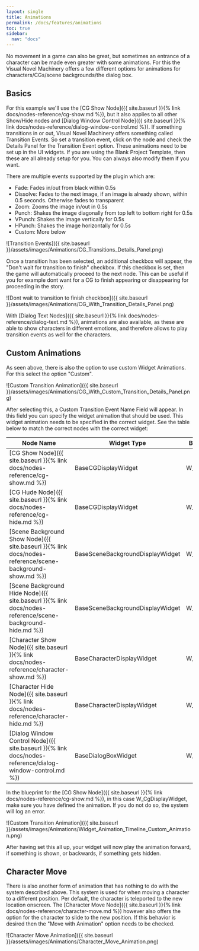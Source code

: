 ```yaml
---
layout: single
title: Animations
permalink: /docs/features/animations
toc: true
sidebar:
  nav: "docs"
---
```



No movement in a game can also be great, but sometimes an entrance of a character can be made even greater with some animations. For this the Visual Novel Machinery offers a few different options for animations for characters/CGs/scene backgrounds/the dialog box.

## Basics
For this example we'll use the [CG Show Node]({{ site.baseurl }}{% link docs/nodes-reference/cg-show.md %}), but it also applies to all other Show/Hide nodes and [Dialog Window Control Node]({{ site.baseurl }}{% link docs/nodes-reference/dialog-window-control.md %}). If something transitions in or out, Visual Novel Machinery offers something called Transition Events. So set a transition event, click on the node and check the Details Panel for the Transition Event option. These animations need to be set up in the UI widgets. If you are using the Blank Project Template, then these are all already setup for you. You can always also modify them if you want. 

There are multiple events supported by the plugin which are:
- Fade: Fades in/out from black within 0.5s
- Dissolve: Fades to the next image, if an image is already shown, within 0.5 seconds. Otherwise fades to transparent
- Zoom: Zooms the image in/out in 0.5s
- Punch: Shakes the image diagonally from top left to bottom right for 0.5s
- VPunch: Shakes the image vertically for 0.5s
- HPunch: Shakes the image horizontally for 0.5s
- Custom: More below

![Transition Events]({{ site.baseurl }}/assets/images/Animations/CG_Transitions_Details_Panel.png)

Once a transition has been selected, an additional checkbox will appear, the "Don't wait for transition to finish" checkbox. If this checkbox is set, then the game will automatically proceed to the next node. This can be useful if you for example dont want for a CG to finish appearing or disappearing for proceeding in the story.

![Dont wait to transition to finish checkbox]({{ site.baseurl }}/assets/images/Animations/CG_With_Transition_Details_Panel.png)

With [Dialog Text Nodes]({{ site.baseurl }}{% link docs/nodes-reference/dialog-text.md %}), animations are also available, as these are able to show characters in different emotions, and therefore allows to play transition events as well for the characters.

## Custom Animations
As seen above, there is also the option to use custom Widget Animations. For this select the option "Custom".

![Custom Transition Animation]({{ site.baseurl }}/assets/images/Animations/CG_With_Custom_Transition_Details_Panel.png)

After selecting this, a Custom Transition Event Name Field will appear. In this field you can specify the widget animation that should be used. This widget animation needs to be specified in the correct widget. See the table below to match the correct nodes with the correct widget:

| Node Name | Widget Type | Blank Project Template Blueprint |
| --- | --- | --- |
| [CG Show Node]({{ site.baseurl }}{% link docs/nodes-reference/cg-show.md %}) | BaseCGDisplayWidget | W_CgDisplayWidget |
| [CG Hude Node]({{ site.baseurl }}{% link docs/nodes-reference/cg-hide.md %}) | BaseCGDisplayWidget | W_CgDisplayWidget |
| [Scene Background Show Node]({{ site.baseurl }}{% link docs/nodes-reference/scene-background-show.md %}) | BaseSceneBackgroundDisplayWidget | W_SceneBackgroundDisplayWidget |
| [Scene Background Hide Node]({{ site.baseurl }}{% link docs/nodes-reference/scene-background-hide.md %}) | BaseSceneBackgroundDisplayWidget | W_SceneBackgroundDisplayWidget |
| [Character Show Node]({{ site.baseurl }}{% link docs/nodes-reference/character-show.md %}) | BaseCharacterDisplayWidget | W_CharacterDisplayWidget |
| [Character Hide Node]({{ site.baseurl }}{% link docs/nodes-reference/character-hide.md %}) | BaseCharacterDisplayWidget | W_CharacterDisplayWidget |
| [Dialog Window Control Node]({{ site.baseurl }}{% link docs/nodes-reference/dialog-window-control.md %}) | BaseDialogBoxWidget | W_DialogBoxWidget |

In the blueprint for the [CG Show Node]({{ site.baseurl }}{% link docs/nodes-reference/cg-show.md %}), in this case W_CgDisplayWidget, make sure you have defined the animation. If you do not do so, the system will log an error.

![Custom Transition Animation]({{ site.baseurl }}/assets/images/Animations/Widget_Animation_Timeline_Custom_Animation.png)

After having set this all up, your widget will now play the animation forward, if something is shown, or backwards, if something gets hidden.

## Character Move
There is also another form of animation that has nothing to do with the system described above. This system is used for when moving a character to a different position. Per default, the character is teleported to the new location onscreen. The [Character Move Node]({{ site.baseurl }}{% link docs/nodes-reference/character-move.md %}) however also offers the option for the character to slide to the new position. If this behavior is desired then the "Move with Animation" option needs to be checked.

![Character Move Animation]({{ site.baseurl }}/assets/images/Animations/Character_Move_Animation.png)